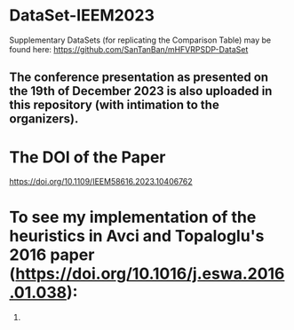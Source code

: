 # DataSet-IEEM2023
Supplementary DataSets (for replicating the Comparison Table) may be found here: https://github.com/SanTanBan/mHFVRPSDP-DataSet

## The conference presentation as presented on the 19th of December 2023 is also uploaded in this repository (with intimation to the organizers).

# The DOI of the Paper
https://doi.org/10.1109/IEEM58616.2023.10406762


# To see my implementation of the heuristics in Avci and Topaloglu's 2016 paper (https://doi.org/10.1016/j.eswa.2016.01.038):
1. 
